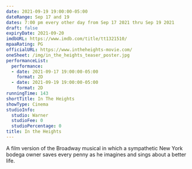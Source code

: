 ```yaml
---
date: 2021-09-19 19:00:00-05:00
dateRange: Sep 17 and 19
dates: 7:00 pm every other day from Sep 17 2021 thru Sep 19 2021
draft: false
expiryDate: 2021-09-20
imdbURL: https://www.imdb.com/title/tt1321510/
mpaaRating: PG
officialURL: https://www.intheheights-movie.com/
oneSheet: /img/in_the_heights_teaser_poster.jpg
performanceList:
  performance:
  - date: 2021-09-17 19:00:00-05:00
    format: 2D
  - date: 2021-09-19 19:00:00-05:00
    format: 2D
runningTime: 143
shortTitle: In The Heights
showType: Cinema
studioInfo:
  studio: Warner
  studioFee: 0
  studioPercentage: 0
title: In the Heights
---
```


A film version of the Broadway musical in which a sympathetic New York bodega owner saves every penny as he imagines and sings about a better life.